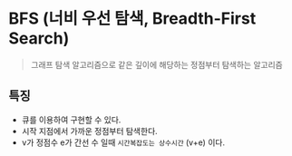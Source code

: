 # BFS (너비 우선 탐색, Breadth-First Search)

> 그래프 탐색 알고리즘으로 같은 깊이에 해당하는 정점부터 탐색하는 알고리즘

## 특징

- 큐를 이용하여 구현할 수 있다.
- 시작 지점에서 가까운 정점부터 탐색한다.
- v가 정점수 e가 간선 수 일때 `시간복잡도는 상수시간` (v+e) 이다.
